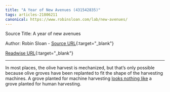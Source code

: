 ```yaml
---
title: "A Year of New Avenues (431542835)"
tags: articles-21806211
canonical: https://www.robinsloan.com/lab/new-avenues/
---
```


Source Title: A year of new avenues

Author: Robin Sloan - [Source URL](https://www.robinsloan.com/lab/new-avenues/){:target="_blank"}

[Readwise URL](https://readwise.io/open/431542835){:target="_blank"}

---

In most places, the olive harvest is mechanized, but that’s only possible because olive groves have been replanted to fit the shape of the harvesting machines. A grove planted for machine harvesting [looks nothing like](https://fat.gold/guide/#growing-olives) a grove planted for human harvesting.
